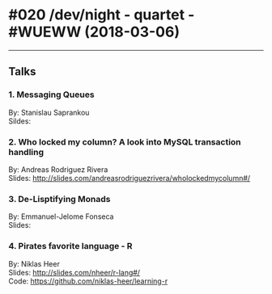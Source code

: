 # #020 /dev/night - quartet - #WUEWW (2018-03-06)


---

## Talks

### 1. Messaging Queues 

By: Stanislau Saprankou <br>
Sildes:

### 2. Who locked my column? A look into MySQL transaction handling

By: Andreas Rodriguez Rivera <br>
Slides: http://slides.com/andreasrodriguezrivera/wholockedmycolumn#/

### 3. De-Lisptifying Monads

By: Emmanuel-Jelome Fonseca <br>
Slides:

### 4. Pirates favorite language - R

By: Niklas Heer <br>
Slides: http://slides.com/nheer/r-lang#/ <br>
Code: https://github.com/niklas-heer/learning-r <br>
